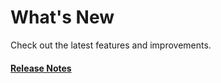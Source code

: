 # What's New

Check out the latest features and improvements.

#### [Release Notes](https://github.com/hypernym-studio/tsconfig/releases)
